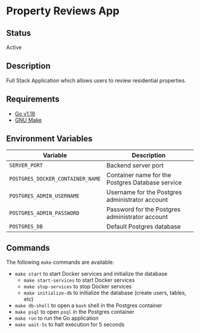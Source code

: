 # Property Reviews App

## Status

Active

## Description

Full Stack Application which allows users to review residential properties.

## Requirements

- [Go v1.18](https://go.dev/)
- [GNU Make](https://www.gnu.org/software/make/)

## Environment Variables

| Variable                         | Description                                      |
| -------------------------------- | ------------------------------------------------ |
| `SERVER_PORT`                    | Backend server port                              |
| `POSTGRES_DOCKER_CONTAINER_NAME` | Container name for the Postgres Database service |
| `POSTGRES_ADMIN_USERNAME`        | Username for the Postgres administrator account  |
| `POSTGRES_ADMIN_PASSWORD`        | Password for the Postgres administrator account  |
| `POSTGRES_DB`                    | Default Postgres database                        |

## Commands

The following `make` commands are available:

- `make start` to start Docker services and initialize the database
  - `make start-services` to start Docker services
  - `make stop-services` to stop Docker services
  - `make initialize-db` to initialize the database (create users, tables, etc)
- `make db-shell` to open a `bash` shell in the Postgres container
- `make psql` to open `psql` in the Postgres container
- `make run` to run the Go application
- `make wait-5s` to halt execution for 5 seconds
